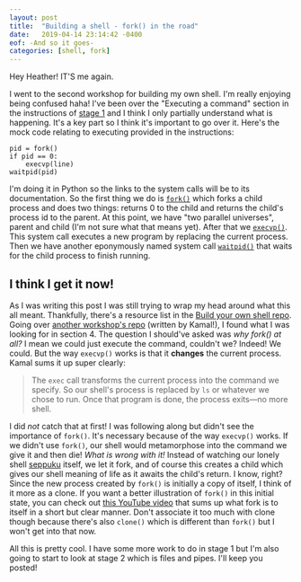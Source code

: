 ```yaml
---
layout: post
title:  "Building a shell - fork() in the road"
date:   2019-04-14 23:14:42 -0400
eof: -And so it goes-
categories: [shell, fork]
---
```


Hey Heather! IT'S me again.

I went to the second workshop for building my own shell. I'm really enjoying
being confused haha! I've been over the "Executing a command" section in the
instructions of [stage 1][gh-stage-1] and I think I only partially understand
what is happening. It's a key part so I think it's important to go over it.
Here's the mock code relating to executing provided in the instructions:

```
pid = fork()
if pid == 0:
    execvp(line)
waitpid(pid)
```

I'm doing it in Python so the links to the system calls will be to its
documentation. So the first thing we do is [`fork()`][python-doc-fork] which
forks a child process and does two things: returns 0 to the child and returns
the child's process id to the parent. At this point, we have "two parallel
universes", parent and child (I'm not sure what that means yet). After that we
[`execvp()`][python-doc-execvp]. This system call executes a new program by
replacing the current process. Then we have another eponymously named system
call [`waitpid()`][python-doc-waitpid] that waits for the child process to
finish running.

## I think I get it now! 

As I was writing this post I was still trying to wrap my head around what this
all meant. Thankfully, there's a resource list in the [Build your own shell
repo][gh-build-shell]. Going over [another workshop's repo][gh-kamal-shell]
(written by Kamal!), I found what I was looking for in section 4. The question I
should've asked was *why fork() at all?* I mean we could just execute the
command, couldn't we? Indeed! We could. But the way `execvp()` works is that it
**changes** the current process. Kamal sums it up super clearly:

>The `exec` call transforms the current process into the command we specify. So
>our shell's process is replaced by `ls` or whatever we chose to run. Once that
>program is done, the process exits—no more shell.

I did *not* catch that at first! I was following along but didn't see the
importance of `fork()`. It's necessary because of the way `execvp()` works. If
we didn't use `fork()`, our shell would metamorphose into the command we give it
and then die! *What is wrong with it!* Instead of watching our lonely shell
[seppuku][wiki-seppuku] itself, we let it fork, and of course this creates a
child which gives our shell meaning of life as it awaits the child's return. I
know, right? Since the new process created by `fork()` is initially a copy of
itself, I think of it more as a clone. If you want a better illustration of
`fork()` in this initial state, you can check out [this YouTube
video][YT-fork-arnold] that sums up what fork is to itself in a short but clear
manner. Don't associate it too much with clone though because there's also
`clone()` which is different than `fork()` but I won't get into that now.

All this is pretty cool. I have some more work to do in stage 1 but I'm also
going to start to look at stage 2 which is files and pipes. I'll keep you
posted!

[gh-stage-1]: https://github.com/tokenrove/build-your-own-shell/blob/master/stage_1.md
[python-doc-fork]: https://docs.python.org/3/library/os.html#os.fork
[python-doc-execvp]: https://docs.python.org/3/library/os.html#os.execvp
[python-doc-waitpid]: https://docs.python.org/3/library/os.html#os.waitpid
[gh-build-shell]: https://github.com/tokenrove/build-your-own-shell
[gh-kamal-shell]: https://github.com/kamalmarhubi/shell-workshop
[wiki-seppuku]: https://en.wikipedia.org/wiki/Seppuku
[YT-fork-arnold]: https://www.youtube.com/watch?v=Ra-wC05lZi4
